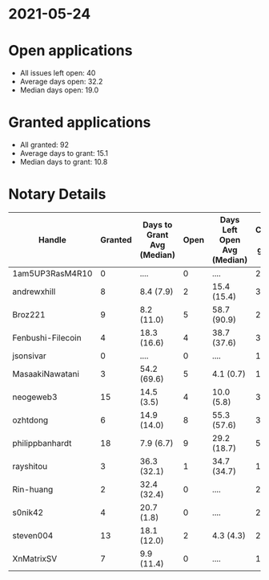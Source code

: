 2021-05-24
==========

# Open applications

- All issues left open: 40
- Average days open: 32.2
- Median days open: 19.0

# Granted applications

- All granted: 92
- Average days to grant: 15.1
- Median days to grant: 10.8

# Notary Details

| Handle            |   Granted | Days to Grant Avg (Median)   |   Open | Days Left Open Avg (Median)   |   Closed (no grant) |
|-------------------|-----------|------------------------------|--------|-------------------------------|---------------------|
| 1am5UP3RasM4R10   |         0 | ....                         |      0 | ....                          |                   2 |
| andrewxhill       |         8 | 8.4  (7.9)                   |      2 | 15.4  (15.4)                  |                  30 |
| Broz221           |         9 | 8.2  (11.0)                  |      5 | 58.7  (90.9)                  |                  20 |
| Fenbushi-Filecoin |         4 | 18.3  (16.6)                 |      4 | 38.7  (37.6)                  |                  32 |
| jsonsivar         |         0 | ....                         |      0 | ....                          |                  13 |
| MasaakiNawatani   |         3 | 54.2  (69.6)                 |      5 | 4.1  (0.7)                    |                  15 |
| neogeweb3         |        15 | 14.5  (3.5)                  |      4 | 10.0  (5.8)                   |                  31 |
| ozhtdong          |         6 | 14.9  (14.0)                 |      8 | 55.3  (57.6)                  |                  33 |
| philippbanhardt   |        18 | 7.9  (6.7)                   |      9 | 29.2  (18.7)                  |                  58 |
| rayshitou         |         3 | 36.3  (32.1)                 |      1 | 34.7  (34.7)                  |                  10 |
| Rin-huang         |         2 | 32.4  (32.4)                 |      0 | ....                          |                   2 |
| s0nik42           |         4 | 20.7  (1.8)                  |      0 | ....                          |                  20 |
| steven004         |        13 | 18.1  (12.0)                 |      2 | 4.3  (4.3)                    |                  23 |
| XnMatrixSV        |         7 | 9.9  (11.4)                  |      0 | ....                          |                  12 |